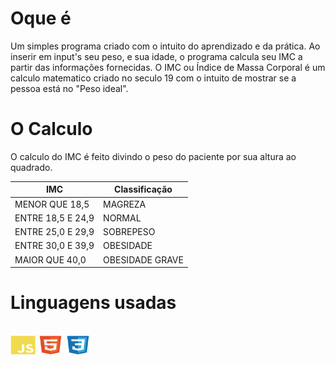 # Oque é
Um simples programa criado com o intuito do aprendizado e da prática. Ao inserir em input's seu peso, e sua idade, o programa calcula seu IMC a partir das informações fornecidas.
O IMC ou Índice de Massa Corporal é um calculo matematico criado no seculo 19 com o intuito de mostrar se a pessoa está no "Peso ideal".
# O Calculo
O calculo do IMC é feito divindo o peso do paciente por sua altura ao quadrado.

| IMC  | Classificação |
| ------------- | ------------- |
| MENOR QUE 18,5  | MAGREZA  |
| ENTRE 18,5 E 24,9  | NORMAL  |
| ENTRE 25,0 E 29,9  | SOBREPESO  |
| ENTRE 30,0 E 39,9  | OBESIDADE  |
| MAIOR QUE 40,0  | OBESIDADE GRAVE  |


# Linguagens usadas

<div style="display: inline_block"><br>
  <img align="center" alt="T-Js" height="30" width="40" src="https://raw.githubusercontent.com/devicons/devicon/master/icons/javascript/javascript-plain.svg">
  <img align="center" alt="T-HTML" height="30" width="40" src="https://raw.githubusercontent.com/devicons/devicon/master/icons/html5/html5-original.svg">
  <img align="center" alt="T-CSS" height="30" width="40" src="https://raw.githubusercontent.com/devicons/devicon/master/icons/css3/css3-original.svg">
</div>
